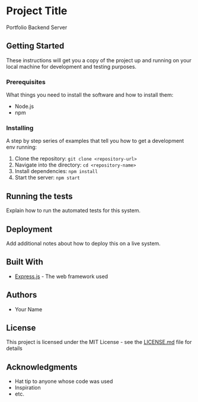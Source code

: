 # Project Title

Portfolio Backend Server

## Getting Started

These instructions will get you a copy of the project up and running on your local machine for development and testing purposes.

### Prerequisites

What things you need to install the software and how to install them:

- Node.js
- npm

### Installing

A step by step series of examples that tell you how to get a development env running:

1. Clone the repository: `git clone <repository-url>`
2. Navigate into the directory: `cd <repository-name>`
3. Install dependencies: `npm install`
4. Start the server: `npm start`

## Running the tests

Explain how to run the automated tests for this system.

## Deployment

Add additional notes about how to deploy this on a live system.

## Built With

- [Express.js](https://expressjs.com/) - The web framework used

## Authors

- Your Name

## License

This project is licensed under the MIT License - see the [LICENSE.md](LICENSE.md) file for details

## Acknowledgments

- Hat tip to anyone whose code was used
- Inspiration
- etc.
